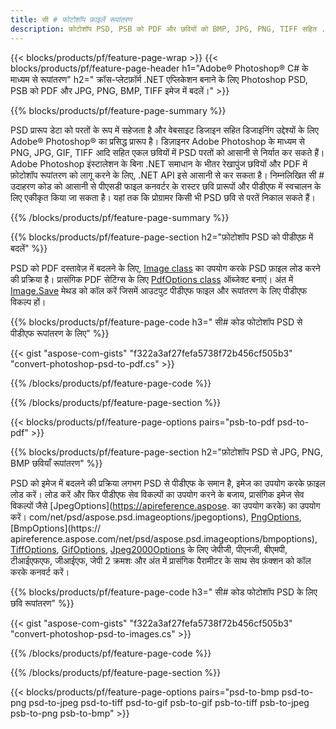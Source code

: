 ```yaml
---
title: सी # फोटोशॉप फ़ाइलें रूपांतरण
description: फ़ोटोशॉप PSD, PSB को PDF और छवियों को BMP, JPG, PNG, TIFF सहित .NET लाइब्रेरी के माध्यम से C# कोड की कुछ पंक्तियों में कनवर्ट करें।
---
```


{{< blocks/products/pf/feature-page-wrap >}}
{{< blocks/products/pf/feature-page-header h1="Adobe® Photoshop® C# के माध्यम से रूपांतरण" h2=" क्रॉस-प्लेटफ़ॉर्म .NET एप्लिकेशन बनाने के लिए Photoshop PSD, PSB को PDF और JPG, PNG, BMP, TIFF इमेज में बदलें।" >}}

{{% blocks/products/pf/feature-page-summary %}}

PSD प्रारूप डेटा को परतों के रूप में सहेजता है और वेबसाइट डिजाइन सहित डिजाइनिंग उद्देश्यों के लिए Adobe® Photoshop® का प्रसिद्ध प्रारूप है। डिज़ाइनर Adobe Photoshop के माध्यम से PNG, JPG, GIF, TIFF आदि सहित एकल छवियों में PSD परतों को आसानी से निर्यात कर सकते हैं। Adobe Photoshop इंस्टालेशन के बिना .NET समाधान के भीतर रेखापुंज छवियों और PDF में फ़ोटोशॉप रूपांतरण को लागू करने के लिए, .NET API इसे आसानी से कर सकता है। निम्नलिखित सी # उदाहरण कोड को आसानी से पीएसडी फाइल कनवर्टर के रास्टर छवि प्रारूपों और पीडीएफ में स्वचालन के लिए एकीकृत किया जा सकता है। यहां तक ​​कि प्रोग्रामर किसी भी PSD छवि से परतें निकाल सकते हैं।


{{% /blocks/products/pf/feature-page-summary  %}}

{{% blocks/products/pf/feature-page-section  h2="फ़ोटोशॉप PSD को पीडीएफ़ में बदलें" %}}

PSD को PDF दस्तावेज़ में बदलने के लिए, [Image class](https://apireference.aspose.com/net/psd/aspose.psd/image) का उपयोग करके PSD फ़ाइल लोड करने की प्रक्रिया है। प्रासंगिक PDF सेटिंग्स के लिए [PdfOptions class](https://apireference.aspose.com/net/psd/aspose.psd.imageoptions/pdfoptions) ऑब्जेक्ट बनाएं। अंत में [Image.Save](https://apireference.aspose.com/net/psd/aspose.psd.image/save/methods/3) मेथड को कॉल करें जिसमें आउटपुट पीडीएफ फाइल और रूपांतरण के लिए पीडीएफ विकल्प हों।

{{% blocks/products/pf/feature-page-code h3=" सी# कोड फोटोशॉप PSD से पीडीएफ रूपांतरण के लिए" %}}

{{< gist "aspose-com-gists" "f322a3af27fefa5738f72b456cf505b3" "convert-photoshop-psd-to-pdf.cs" >}}

{{% /blocks/products/pf/feature-page-code  %}}

{{% /blocks/products/pf/feature-page-section %}}

{{< blocks/products/pf/feature-page-options pairs="psb-to-pdf psd-to-pdf" >}}

{{% blocks/products/pf/feature-page-section  h2="फ़ोटोशॉप PSD से JPG, PNG, BMP छवियाँ रूपांतरण" %}}

PSD को इमेज में बदलने की प्रक्रिया लगभग PSD से पीडीएफ के समान है, इमेज का उपयोग करके फ़ाइल लोड करें। लोड करें और फिर पीडीएफ सेव विकल्पों का उपयोग करने के बजाय, प्रासंगिक इमेज सेव विकल्पों जैसे [JpegOptions](https://apireference.aspose. का उपयोग करके) का उपयोग करें। com/net/psd/aspose.psd.imageoptions/jpegoptions), [PngOptions](https://apireference.aspose.com/net/psd/aspose.psd.imageoptions/pngoptions), [BmpOptions](https:// apireference.aspose.com/net/psd/aspose.psd.imageoptions/bmpoptions), [TiffOptions](https://apireference.aspose.com/net/psd/aspose.psd.imageoptions/tiffoptions), [GifOptions]( https://apireference.aspose.com/net/psd/aspose.psd.imageoptions/gifoptions), [Jpeg2000Options](https://apireference.aspose.com/net/psd/aspose.psd.imageoptions/jpeg2000options) के लिए जेपीजी, पीएनजी, बीएमपी, टीआईएफएफ, जीआईएफ, जेपी 2 क्रमशः और अंत में प्रासंगिक पैरामीटर के साथ सेव फ़ंक्शन को कॉल करके कनवर्ट करें।


{{% blocks/products/pf/feature-page-code h3=" सी# कोड फोटोशॉप PSD के लिए छवि रूपांतरण" %}}

{{< gist "aspose-com-gists" "f322a3af27fefa5738f72b456cf505b3" "convert-photoshop-psd-to-images.cs" >}}

{{% /blocks/products/pf/feature-page-code  %}}

{{% /blocks/products/pf/feature-page-section %}}

{{< blocks/products/pf/feature-page-options pairs="psd-to-bmp psd-to-png psd-to-jpeg psd-to-tiff psd-to-gif psb-to-gif psb-to-tiff psb-to-jpeg psb-to-png psb-to-bmp" >}}
